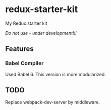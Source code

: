# redux-starter-kit

My Redux starter kit

*Do not use - under development!!!*

## Features

### Babel Compiler

Used Babel 6. This version is more modularized.


## TODO

Replace webpack-dev-server by middleware.